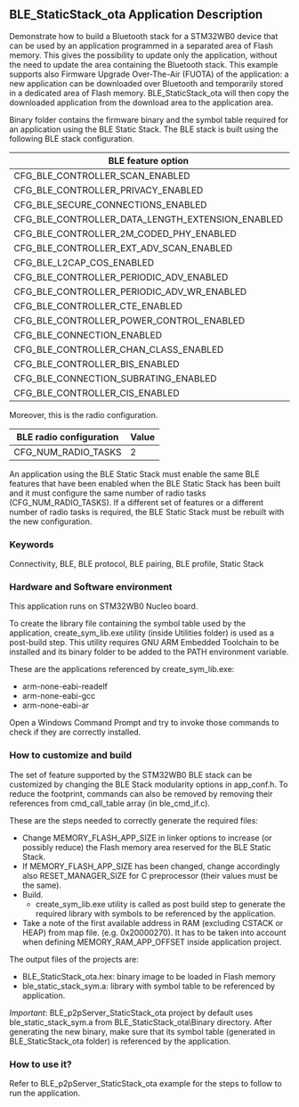 ## __BLE_StaticStack_ota Application Description__

Demonstrate how to build a Bluetooth stack for a STM32WB0 device that can be used by an application programmed in a separated area of Flash memory.
This gives the possibility to update only the application, without the need to update the area containing the Bluetooth stack.
This example supports also Firmware Upgrade Over-The-Air (FUOTA) of the application: a new application can be downloaded over Bluetooth and temporarily stored in a dedicated area of Flash memory. BLE_StaticStack_ota will then copy the downloaded application from the download area to the application area.

Binary folder contains the firmware binary and the symbol table required for an application using the BLE Static Stack.
The BLE stack is built using the following BLE stack configuration.

| BLE feature option                               | Value |
| ------------------------------------------------ | ----- |
| CFG_BLE_CONTROLLER_SCAN_ENABLED                  |   0   |
| CFG_BLE_CONTROLLER_PRIVACY_ENABLED               |   0   |
| CFG_BLE_SECURE_CONNECTIONS_ENABLED               |   1   | 
| CFG_BLE_CONTROLLER_DATA_LENGTH_EXTENSION_ENABLED |   1   |
| CFG_BLE_CONTROLLER_2M_CODED_PHY_ENABLED          |   1   |
| CFG_BLE_CONTROLLER_EXT_ADV_SCAN_ENABLED          |   0   |
| CFG_BLE_L2CAP_COS_ENABLED                        |   0   |
| CFG_BLE_CONTROLLER_PERIODIC_ADV_ENABLED          |   0   |
| CFG_BLE_CONTROLLER_PERIODIC_ADV_WR_ENABLED       |   0   |
| CFG_BLE_CONTROLLER_CTE_ENABLED                   |   0   |
| CFG_BLE_CONTROLLER_POWER_CONTROL_ENABLED         |   0   |
| CFG_BLE_CONNECTION_ENABLED                       |   1   |
| CFG_BLE_CONTROLLER_CHAN_CLASS_ENABLED            |   0   |
| CFG_BLE_CONTROLLER_BIS_ENABLED                   |   0   |
| CFG_BLE_CONNECTION_SUBRATING_ENABLED             |   0   |
| CFG_BLE_CONTROLLER_CIS_ENABLED                   |   0   |

Moreover, this is the radio configuration.

| BLE radio configuration                          | Value |
| ------------------------------------------------ | ----- |
| CFG_NUM_RADIO_TASKS                              |   2   |

An application using the BLE Static Stack must enable the same BLE features that have been enabled when the BLE Static Stack has been built and it must configure the same number of radio tasks (CFG_NUM_RADIO_TASKS).
If a different set of features or a different number of radio tasks is required, the BLE Static Stack must be rebuilt with the new configuration.

### __Keywords__

Connectivity, BLE, BLE protocol, BLE pairing, BLE profile, Static Stack

### __Hardware and Software environment__

This application runs on STM32WB0 Nucleo board.

To create the library file containing the symbol table used by the application, create_sym_lib.exe utility (inside Utilities folder) is used as a post-build step. This utility requires GNU ARM Embedded Toolchain to be installed and its binary folder to be added to the PATH environment variable.

These are the applications referenced by create_sym_lib.exe:
- arm-none-eabi-readelf
- arm-none-eabi-gcc
- arm-none-eabi-ar  

Open a Windows Command Prompt and try to invoke those commands to check if they are correctly installed.
    
### __How to customize and build__

The set of feature supported by the STM32WB0 BLE stack can be customized by changing the BLE Stack modularity options in app_conf.h.
To reduce the footprint, commands can also be removed by removing their references from cmd_call_table array (in ble_cmd_if.c).

These are the steps needed to correctly generate the required files:

- Change MEMORY_FLASH_APP_SIZE in linker options to increase (or possibly reduce) the Flash memory area reserved for the BLE Static Stack.
- If MEMORY_FLASH_APP_SIZE has been changed, change accordingly also RESET_MANAGER_SIZE for C preprocessor (their values must be the same).
- Build.
  - create_sym_lib.exe utility is called as post build step to generate the required library with symbols to be referenced by the
  application.
- Take a note of the first available address in RAM (excluding CSTACK or HEAP) from map file. (e.g. 0x20000270). It has to be taken into account when defining MEMORY_RAM_APP_OFFSET inside application project.

The output files of the projects are:
- BLE_StaticStack_ota.hex: binary image to be loaded in Flash memory
- ble_static_stack_sym.a: library with symbol table to be referenced by application.

_Important_: BLE_p2pServer_StaticStack_ota project by default uses ble_static_stack_sym.a from BLE_StaticStack_ota\Binary directory. After generating the new binary, make sure that its symbol table (generated in BLE_StaticStack_ota folder) is referenced by the application.

### __How to use it?__

Refer to BLE_p2pServer_StaticStack_ota example for the steps to follow to run the application.
